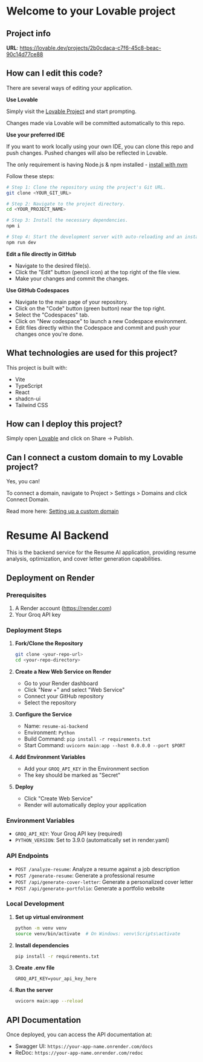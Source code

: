 # Welcome to your Lovable project

## Project info

**URL**: https://lovable.dev/projects/2b0cdaca-c7f6-45c8-beac-90c14d77ce88

## How can I edit this code?

There are several ways of editing your application.

**Use Lovable**

Simply visit the [Lovable Project](https://lovable.dev/projects/2b0cdaca-c7f6-45c8-beac-90c14d77ce88) and start prompting.

Changes made via Lovable will be committed automatically to this repo.

**Use your preferred IDE**

If you want to work locally using your own IDE, you can clone this repo and push changes. Pushed changes will also be reflected in Lovable.

The only requirement is having Node.js & npm installed - [install with nvm](https://github.com/nvm-sh/nvm#installing-and-updating)

Follow these steps:

```sh
# Step 1: Clone the repository using the project's Git URL.
git clone <YOUR_GIT_URL>

# Step 2: Navigate to the project directory.
cd <YOUR_PROJECT_NAME>

# Step 3: Install the necessary dependencies.
npm i

# Step 4: Start the development server with auto-reloading and an instant preview.
npm run dev
```

**Edit a file directly in GitHub**

- Navigate to the desired file(s).
- Click the "Edit" button (pencil icon) at the top right of the file view.
- Make your changes and commit the changes.

**Use GitHub Codespaces**

- Navigate to the main page of your repository.
- Click on the "Code" button (green button) near the top right.
- Select the "Codespaces" tab.
- Click on "New codespace" to launch a new Codespace environment.
- Edit files directly within the Codespace and commit and push your changes once you're done.

## What technologies are used for this project?

This project is built with:

- Vite
- TypeScript
- React
- shadcn-ui
- Tailwind CSS

## How can I deploy this project?

Simply open [Lovable](https://lovable.dev/projects/2b0cdaca-c7f6-45c8-beac-90c14d77ce88) and click on Share -> Publish.

## Can I connect a custom domain to my Lovable project?

Yes, you can!

To connect a domain, navigate to Project > Settings > Domains and click Connect Domain.

Read more here: [Setting up a custom domain](https://docs.lovable.dev/tips-tricks/custom-domain#step-by-step-guide)

# Resume AI Backend

This is the backend service for the Resume AI application, providing resume analysis, optimization, and cover letter generation capabilities.

## Deployment on Render

### Prerequisites
1. A Render account (https://render.com)
2. Your Groq API key

### Deployment Steps

1. **Fork/Clone the Repository**
   ```bash
   git clone <your-repo-url>
   cd <your-repo-directory>
   ```

2. **Create a New Web Service on Render**
   - Go to your Render dashboard
   - Click "New +" and select "Web Service"
   - Connect your GitHub repository
   - Select the repository

3. **Configure the Service**
   - Name: `resume-ai-backend`
   - Environment: `Python`
   - Build Command: `pip install -r requirements.txt`
   - Start Command: `uvicorn main:app --host 0.0.0.0 --port $PORT`

4. **Add Environment Variables**
   - Add your `GROQ_API_KEY` in the Environment section
   - The key should be marked as "Secret"

5. **Deploy**
   - Click "Create Web Service"
   - Render will automatically deploy your application

### Environment Variables

- `GROQ_API_KEY`: Your Groq API key (required)
- `PYTHON_VERSION`: Set to 3.9.0 (automatically set in render.yaml)

### API Endpoints

- `POST /analyze-resume`: Analyze a resume against a job description
- `POST /generate-resume`: Generate a professional resume
- `POST /api/generate-cover-letter`: Generate a personalized cover letter
- `POST /api/generate-portfolio`: Generate a portfolio website

### Local Development

1. **Set up virtual environment**
   ```bash
   python -m venv venv
   source venv/bin/activate  # On Windows: venv\Scripts\activate
   ```

2. **Install dependencies**
   ```bash
   pip install -r requirements.txt
   ```

3. **Create .env file**
   ```
   GROQ_API_KEY=your_api_key_here
   ```

4. **Run the server**
   ```bash
   uvicorn main:app --reload
   ```

## API Documentation

Once deployed, you can access the API documentation at:
- Swagger UI: `https://your-app-name.onrender.com/docs`
- ReDoc: `https://your-app-name.onrender.com/redoc`
